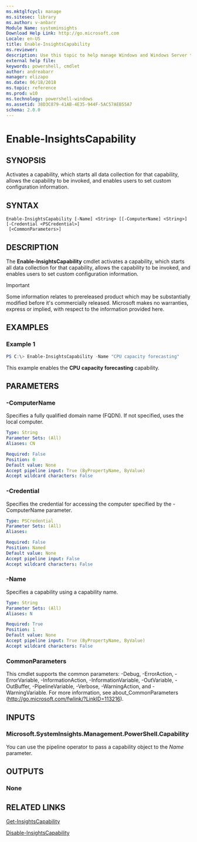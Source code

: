 ```yaml
---
ms.mktglfcycl: manage
ms.sitesec: library
ms.author: v-anbarr
Module Name: systeminsights
Download Help Link: http://go.microsoft.com
Locale: en-US
title: Enable-InsightsCapability
ms.reviewer:
description: Use this topic to help manage Windows and Windows Server technologies with Windows PowerShell.
external help file:
keywords: powershell, cmdlet
author: andreabarr
manager: elizapo
ms.date: 06/18/2018
ms.topic: reference
ms.prod: w10
ms.technology: powershell-windows
ms.assetid: 38D3C879-41AB-4E35-944F-5AC57AEB55A7
schema: 2.0.0
---
```


# Enable-InsightsCapability

## SYNOPSIS
Activates a capability, which starts all data collection for that capability, allows the capability to be invoked, and enables users to set custom configuration information.

## SYNTAX

```
Enable-InsightsCapability [-Name] <String> [[-ComputerName] <String>] [-Credential <PSCredential>]
 [<CommonParameters>]
```

## DESCRIPTION
The **Enable-InsightsCapability** cmdlet activates a capability, which starts all data collection for that capability, allows the capability to be invoked, and enables users to set custom configuration information.

>[!IMPORTANT]
>Some information relates to prereleased product which may be substantially modified before it's commercially released. Microsoft makes no warranties, express or implied, with respect to the information provided here.

## EXAMPLES

### Example 1
```powershell
PS C:\> Enable-InsightsCapability -Name "CPU capacity forecasting"
```

This example enables the **CPU capacity forecasting** capability.

## PARAMETERS

### -ComputerName
Specifies a fully qualified domain name (FQDN). If not specified, uses the local computer.

```yaml
Type: String
Parameter Sets: (All)
Aliases: CN

Required: False
Position: 0
Default value: None
Accept pipeline input: True (ByPropertyName, ByValue)
Accept wildcard characters: False
```

### -Credential
Specifies the credential for accessing the computer specified by the -ComputerName parameter.

```yaml
Type: PSCredential
Parameter Sets: (All)
Aliases:

Required: False
Position: Named
Default value: None
Accept pipeline input: False
Accept wildcard characters: False
```

### -Name
Specifies a capability using a capability name. 

```yaml
Type: String
Parameter Sets: (All)
Aliases: N

Required: True
Position: 1
Default value: None
Accept pipeline input: True (ByPropertyName, ByValue)
Accept wildcard characters: False
```

### CommonParameters
This cmdlet supports the common parameters: -Debug, -ErrorAction, -ErrorVariable, -InformationAction, -InformationVariable, -OutVariable, -OutBuffer, -PipelineVariable, -Verbose, -WarningAction, and -WarningVariable.
For more information, see about_CommonParameters (http://go.microsoft.com/fwlink/?LinkID=113216).

## INPUTS

### Microsoft.SystemInsights.Management.PowerShell.Capability

You can use the pipeline operator to pass a capability object to the *Name* parameter.

## OUTPUTS

### None

## RELATED LINKS
[Get-InsightsCapability](get-insightscapability.md)

[Disable-InsightsCapability](disable-insightscapability.md)
